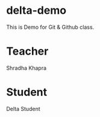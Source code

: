 # delta-demo
This is Demo for Git &amp; Github class.

# Teacher
Shradha Khapra

# Student
Delta Student

